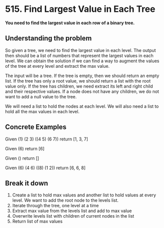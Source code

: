 # 515. Find Largest Value in Each Tree #

**You need to find the largest value in each row of a binary tree.**

## Understanding the problem ##

So given a tree, we need to find the largest value in each level. The output then should be a list of numbers that represent the largest values in each level. We can obtain the solution if we can find a way to augment the values of the tree at every level and extract the max value.

The input will be a tree. If the tree is empty, then we should return an empty list. If the tree has only a root value, we should return a list with the root value only. If the tree has children, we need extract its left and right child and their respective values. If a node does not have any children, we do not want to add a null value to the tree.

We will need a list to hold the nodes at each level. We will also need a list to hold all the max values in each level.

## Concrete Examples ##

Given (1) (2 3) ((4 5) (6 7))
return [1, 3, 7]

Given (6)
return [6]

Given ()
return []

Given (6) (4 6) ((8) (1 2))
return [6, 6, 8]

## Break it down ##

1. Create a list to hold max values and another list to hold values at every level. We want to add the root node to the levels list.
2. Iterate through the tree, one level at a time
3.  Extract max value from the levels list and add to max value
4. Overwrite levels list with children of current nodes in the list 
5. Return list of max values
